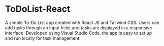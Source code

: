 # ToDoList-React
A simple To-Do List app created with React JS and Tailwind CSS. Users can add tasks through an input field, and tasks are displayed in a responsive interface. Developed using Visual Studio Code, the app is easy to set up and run locally for task management.
